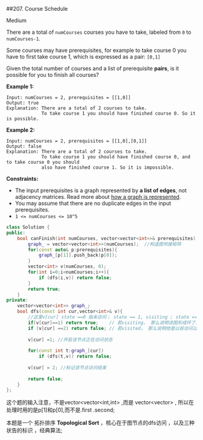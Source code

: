 \##207. Course Schedule

Medium

There are a total of `numCourses` courses you have to take, labeled from `0` to `numCourses-1`.

Some courses may have prerequisites, for example to take course 0 you have to first take course 1, which is expressed as a pair: `[0,1]`

Given the total number of courses and a list of prerequisite **pairs**, is it possible for you to finish all courses?

 

**Example 1:**

```
Input: numCourses = 2, prerequisites = [[1,0]]
Output: true
Explanation: There are a total of 2 courses to take. 
             To take course 1 you should have finished course 0. So it is possible.
```

**Example 2:**

```
Input: numCourses = 2, prerequisites = [[1,0],[0,1]]
Output: false
Explanation: There are a total of 2 courses to take. 
             To take course 1 you should have finished course 0, and to take course 0 you should
             also have finished course 1. So it is impossible.
```

 

**Constraints:**

- The input prerequisites is a graph represented by **a list of edges**, not adjacency matrices. Read more about [how a graph is represented](https://www.khanacademy.org/computing/computer-science/algorithms/graph-representation/a/representing-graphs).
- You may assume that there are no duplicate edges in the input prerequisites.
- `1 <= numCourses <= 10^5`



```c++
class Solution {
public:
    bool canFinish(int numCourses, vector<vector<int>>& prerequisites) {
        graph_ = vector<vector<int>>(numCourses);  //构造图彾接矩阵 
        for(const auto& p:prerequisites){
            graph_[p[1]].push_back(p[0]);
        }
        vector<int> v(numCourses, 0);
        for(int i=0;i<numCourses;i++){
            if (dfs(i,v)) return false;
        }
        return true;
    }
private:
    vector<vector<int>> graph_;
    bool dfs(const int cur,vector<int>& v){
        //这里v[cur] state ==0 指未访问； state == 1, visiting ; state == 2, visited;
        if(v[cur]==1) return true;    // 若visiting， 那么说明该图形成环了，则不可能;
        if (v[cur] ==2) return false; // 若visited， 那么说明他是以前访问过的 那就OK，接着访问下一个;
        
        v[cur] =1; //开启该节点正在访问状态
        
        for(const int t:graph_[cur])
            if (dfs(t,v)) return false;
        
        v[cur] = 2; //标记该节点访问结束  
        
        return false;
    }
};
```



这个题的输入注意，不是vector<vector<int,int> ,而是 vector<vector<int>> , 所以在处理时用的是p[1]和p[0],而不是.first .second;

本题是一个 拓扑排序 **Topological Sort** ，核心在于图节点的dfs访问 ，以及三种状告的标识 ，经典算法;